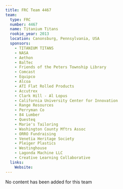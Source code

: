 ```yaml
---
title: FRC Team 4467
team:
  type: FRC
  number: 4467
  name: Titanium Titans
  rookie_year: 2013
  location: Canonsburg, Pennsylvania, USA
  sponsors:
    - TITANIUM TITANS
    - NASA
    - Aethon
    - BalTec
    - Friends of the Peters Township Library
    - Comcast
    - Equipco
    - Alcoa
    - ATI Flat Rolled Products
    - Accutrex
    - Clark Hill - Al Lopus
    - California University Center for Innovation
    - Range Resources
    - Perryman Co
    - 84 Lumber
    - Questeq
    - Marie's Tailoring
    - Washington County Mftrs Assoc
    - ORRO Fundraising
    - Venetia Heritage Society
    - Pleiger Plastics
    - Westinghouse
    - Lagonda Machine LLC
    - Creative Learning Collaborative
  links:
    Website: 
---
```

No content has been added for this team